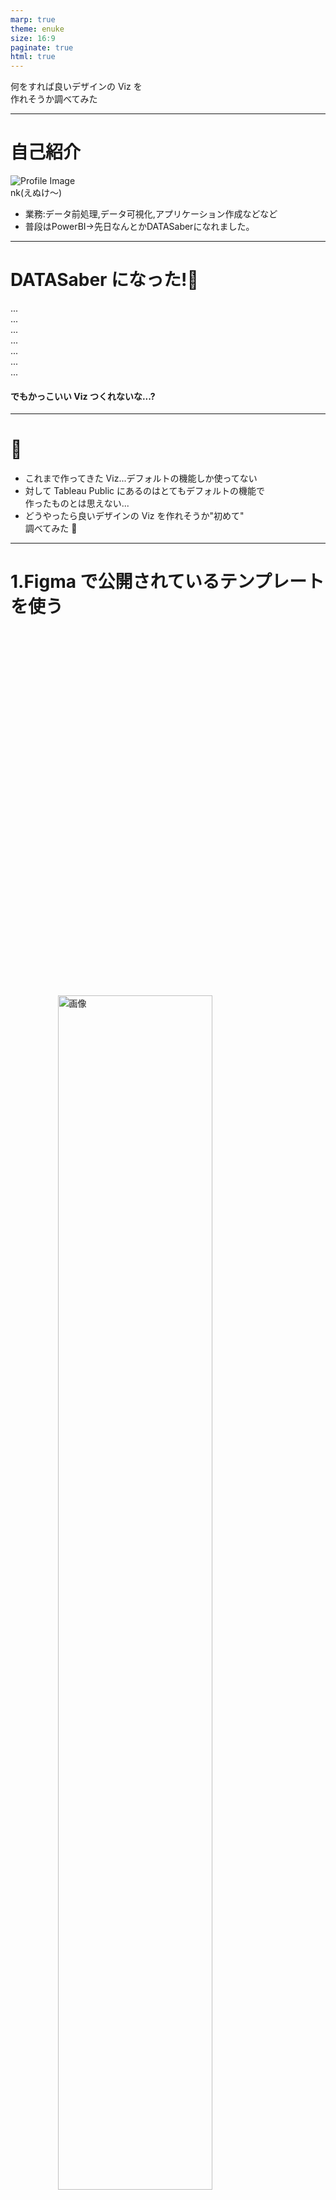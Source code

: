 ```yaml
---
marp: true
theme: enuke
size: 16:9
paginate: true
html: true
---
```


<div class ="title">何をすれば良いデザインの Viz を</br>作れそうか調べてみた</div>

---

# 自己紹介

<div class="content-area">
    <div class="image-container">
                <img src="./images/0.jpg" class="circular-image" alt="Profile Image">
                <div class="image-name">nk(えぬけ〜)</div>
            </div>
    <ul>
        <li>業務:データ前処理,データ可視化,アプリケーション作成などなど</li>
        <li>普段はPowerBI→先日なんとかDATASaberになれました。</li>
    </ul>
</div>

---

<h1>DATASaber になった!🙌</h1>
<div class="content-area">
...</br>...</br>...</br>...</br>...</br>...</br>...
<h4>でもかっこいい Viz つくれないな...?</h4>
</div>

---

# 🤔

<div class="content-area">
<ul>
<li>これまで作ってきた Viz...デフォルトの機能しか使ってない</li>
<li>対して Tableau Public にあるのはとてもデフォルトの機能で</br>作ったものとは思えない...</li>
<li>どうやったら良いデザインの Viz を作れそうか"初めて"</br>調べてみた 🔨</li>
</ul>
</div>

---

# 1.Figma で公開されているテンプレートを使う

<div class="content-area">
<div class="center">
  <img src="./images/1.png" alt="画像" width="70%">
</div>
</div>
<style>
.center {
  display: flex;
  justify-content: center;
  align-items: center;
  height: 100%;
}
</style>

---

# Web アプリのデザインのように編集 → Export

<div class="content-area">
<div class="split">
  <div><img src="./images/2.png" alt="左側の画像" width="100%"></div>
  <div><img src="./images/3.png" alt="右側の画像" width="100%"></div>
</div>

<style>
.split {
  display: flex;
  justify-content: space-between;
  gap: 20px
}
.split > div {
  width: 48%;
}
</style>
</div>

---

# テンプレート通りの Viz が作成

<div class="content-area">
<div class="split">
<img src="./images/4.png" alt="画像" style="width: 50%; height: auto;">
<img src="./images/5.png" alt="画像" style="width: 50%; height: auto;">
</div>

---

# しかし...

<div class="content-area">
<ul>
<li>無料版が 10 回までの Export...
<li>デザイン →Viz となるとデータ探索はしづらい気がする...
<li>今回は断念
</ul>
</div>

---

# 2.カスタムテーマを使用する方法

<div class="content-area">
<ul>
<li>Viz 作成はそのまま
<li>書式設定だけ json で作成できる
<li>json を一から書くのは...→ 便利なサイトが!
</ul>
</div>

---

# ブラウザ上で色合いを試せるサイトが!

<div class="content-area">
<div class="center">
<img src="./images/6.png" alt="画像" style="width: 70%; height: auto;">
</div>
</div>

---

# 自由に書式をカスタマイズして json を出力

<div class="content-area">
<div class="split">
<img src="./images/7.png" alt="画像" style="width: 50%; height: auto;">
<img src="./images/8.png" alt="画像" style="width: 50%; height: 100%">
</div>
</div>

---

# カスタムテーマをインポート!

<div class="content-area">
<div class="split">
<img src="./images/9.png" alt="画像" style="width: 50%; height: auto;">
<img src="./images/10.png" alt="画像" style="width: 50%; height: auto;">
</div>
</div>

---

# カスタムテーマは手頃に使えそう

<div class="content-area">
<ul>
<li>比較的色々な色合いを手軽に試せる。
<li>Viz のサイズなどは(おそらく)自分で変更
<li>簡易的な用途なら必要十分
</ul>
</div>

---

# 番外編:marp に埋め込む

<div class="content-area">
<div class="center">
Tableau に Web ページ埋め込み機能が...<br>→html に埋め込もう
<img src="./images/11.png" alt="画像" style="width: 50%; height: auto;">
</div>
</div>

---

# tableau を埋め込んだ html を iframe で marp に

<div class="iframe-container">
  <iframe src="https://nkwork9999.github.io/-LT-20240423tableau/" width="100%" height="400px"></iframe>
</div>

---

# グラスモーフィズムの CSS をあてる

<div class="iframe-container">
  <iframe src="https://nkwork9999.github.io/-LT-20240423tableau/" width="100%" height="400px"></iframe>
</div>

---

# まとめ

<div class="content-area">
<ul>
<li>簡単に使うなら「カスタムテーマ」
<li>html + css を使える状況なら埋め込みもあり?<br>そういう状況が果たしてあるか...
<li>もっと自由に CSS とかあてられたらな...
</ul>
</div>

